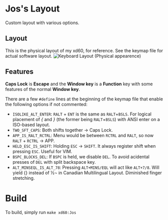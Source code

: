 # Jos's Layout

Custom layout with various options.

## Layout
This is the physical layout of my xd60, for reference. See the keymap file for actual software layout.
![Keyboard Layout (Physical appearence)](https://i.imgur.com/oSg0DPf.png "Physical Layout")

## Features
**Caps Lock** is **Escape** and the **Window key** is a **Function** key with some features of the normal **Window key**.

There are a few `#define` lines at the beginning of the keymap file that enable the following options if not commented:
- `ISOLIKE_ALT_ENTER`: `RALT` + `ENT` is the same as `RALT`+`BSLS`. For logical placement of *{* and *}* (the former being `RALT`+`BSLS`) with ANSI enter on a ISO-based layout.
- `TWO_SFT_CAPS`: Both shifts together → Caps Lock.
- `APP_IS_RALT_RCTRL`: Menu would be between `RCTRL` and `RALT`, so now `RALT` + `RCTRL` → APP.
- `HELD_ESC_IS_SHIFT`: Holding `ESC` → `SHIFT`. It always register shift when pressing `ESC`. Useful for VIM.
- `BSPC_BLOCKS_DEL`: If `BSPC` is held, we disable `DEL`. To avoid acidental presses of `DEL` with split backspace key. 
- `ALT_MINSEQL_IS_ALT_78`: Pressing `ALT+MINS/EQL` will act like `ALT+7/8`. Will yield {} instead of ½¬ in Canadian Multilingual Layout. Diminished finger stretching. 


# Build
To build, simply run `make xd60:Jos`
